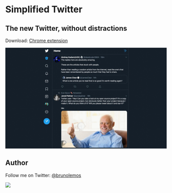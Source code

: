 # Simplified Twitter

## The new Twitter, without distractions 

Download: [Chrome extension](https://chrome.google.com/webstore/detail/simplified-twitter/kfopmjhmejbgomgeajemgpgpbckpoopg)

![comparison](./assets/comparison.gif)

## Author

Follow me on Twitter: [@brunolemos](https://twitter.com/brunolemos)

<a href="https://twitter.com/brunolemos" target="_blank"><img src="https://github.com/brunolemos.png?size=200" height="100" /></a>
